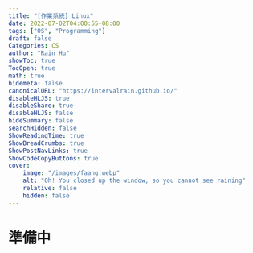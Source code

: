 ```yaml
---
title: "[作業系統] Linux"
date: 2022-07-02T04:00:55+08:00
tags: ["OS", "Programming"]
draft: false
Categories: CS
author: "Rain Hu"
showToc: true
TocOpen: true
math: true
hidemeta: false
canonicalURL: "https://intervalrain.github.io/"
disableHLJS: true
disableShare: true
disableHLJS: false
hideSummary: false
searchHidden: false
ShowReadingTime: true
ShowBreadCrumbs: true
ShowPostNavLinks: true
ShowCodeCopyButtons: true
cover:
    image: "/images/faang.webp"
    alt: "Oh! You closed up the window, so you cannot see raining"
    relative: false
    hidden: false
---
```



# 準備中